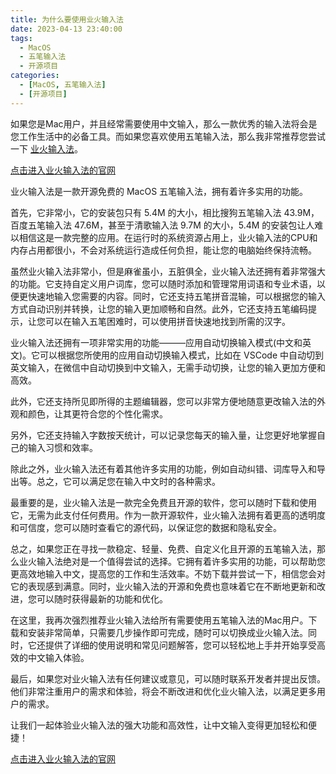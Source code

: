 ```yaml
---
title: 为什么要使用业火输入法
date: 2023-04-13 23:40:00
tags:
  - MacOS
  - 五笔输入法
  - 开源项目
categories:
  - [MacOS, 五笔输入法]
  - [开源项目]
---
```


如果您是Mac用户，并且经常需要使用中文输入，那么一款优秀的输入法将会是您工作生活中的必备工具。而如果您喜欢使用五笔输入法，那么我非常推荐您尝试一下 [业火输入法](/Fire/index.html)。

<!-- more -->

[点击进入业火输入法的官网](https://www.qwertyyb.com/Fire/index.html)

业火输入法是一款开源免费的 MacOS 五笔输入法，拥有着许多实用的功能。

首先，它非常小，它的安装包只有 5.4M 的大小，相比搜狗五笔输入法 43.9M，百度五笔输入法 47.6M，甚至于清歌输入法 9.7M 的大小，5.4M 的安装包让人难以相信这是一款完整的应用。在运行时的系统资源占用上，业火输入法的CPU和内存占用都很小，不会对系统运行造成任何负担，能让您的电脑始终保持流畅。

虽然业火输入法非常小，但是麻雀虽小，五脏俱全，业火输入法还拥有着非常强大的功能。它支持自定义用户词库，您可以随时添加和管理常用词语和专业术语，以便更快速地输入您需要的内容。同时，它还支持五笔拼音混输，可以根据您的输入方式自动识别并转换，让您的输入更加顺畅和自然。此外，它还支持五笔编码提示，让您可以在输入五笔困难时，可以使用拼音快速地找到所需的汉字。

业火输入法还拥有一项非常实用的功能———应用自动切换输入模式(中文和英文)。它可以根据您所使用的应用自动切换输入模式，比如在 VSCode 中自动切到英文输入，在微信中自动切换到中文输入，无需手动切换，让您的输入更加方便和高效。

此外，它还支持所见即所得的主题编辑器，您可以非常方便地随意更改输入法的外观和颜色，让其更符合您的个性化需求。

另外，它还支持输入字数按天统计，可以记录您每天的输入量，让您更好地掌握自己的输入习惯和效率。

除此之外，业火输入法还有着其他许多实用的功能，例如自动纠错、词库导入和导出等。总之，它可以满足您在输入中文时的各种需求。

最重要的是，业火输入法是一款完全免费且开源的软件，您可以随时下载和使用它，无需为此支付任何费用。作为一款开源软件，业火输入法拥有着更高的透明度和可信度，您可以随时查看它的源代码，以保证您的数据和隐私安全。

总之，如果您正在寻找一款稳定、轻量、免费、自定义化且开源的五笔输入法，那么业火输入法绝对是一个值得尝试的选择。它拥有着许多实用的功能，可以帮助您更高效地输入中文，提高您的工作和生活效率。不妨下载并尝试一下，相信您会对它的表现感到满意。同时，业火输入法的开源和免费也意味着它在不断地更新和改进，您可以随时获得最新的功能和优化。

在这里，我再次强烈推荐业火输入法给所有需要使用五笔输入法的Mac用户。下载和安装非常简单，只需要几步操作即可完成，随时可以切换成业火输入法。同时，它还提供了详细的使用说明和常见问题解答，您可以轻松地上手并开始享受高效的中文输入体验。

最后，如果您对业火输入法有任何建议或意见，可以随时联系开发者并提出反馈。他们非常注重用户的需求和体验，将会不断改进和优化业火输入法，以满足更多用户的需求。

让我们一起体验业火输入法的强大功能和高效性，让中文输入变得更加轻松和便捷！


[点击进入业火输入法的官网](https://www.qwertyyb.com/Fire/index.html)